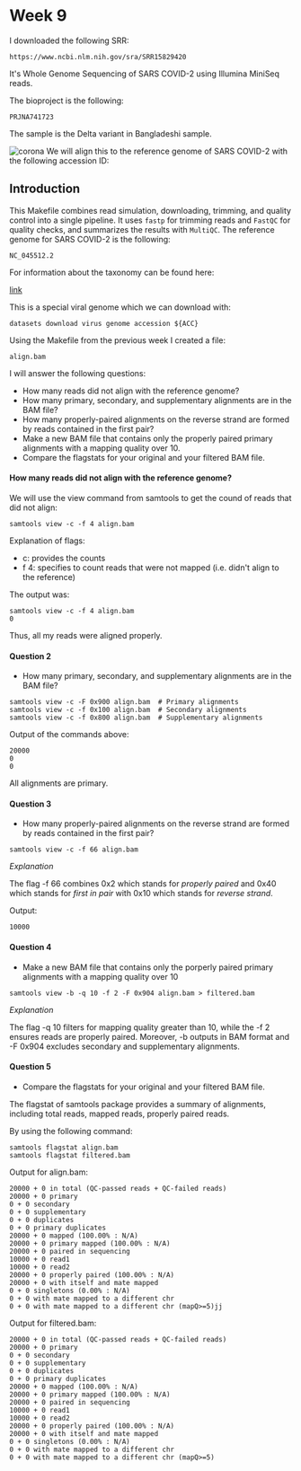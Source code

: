 # Week 9

I downloaded the following SRR:

```
https://www.ncbi.nlm.nih.gov/sra/SRR15829420
```

It's Whole Genome Sequencing of SARS COVID-2 using Illumina MiniSeq reads.

The bioproject is the following:
```
PRJNA741723
```

The sample is the Delta variant in Bangladeshi sample.

![corona](https://media.giphy.com/media/MCAFTO4btHOaiNRO1k/giphy.gif?cid=790b7611995r701whaqprrihc3d36dnvcti6v3e33jdsuujm&ep=v1_gifs_search&rid=giphy.gif&ct=g)
We will align this to the reference genome of SARS COVID-2 with the following accession ID:

## Introduction

This Makefile combines read simulation, downloading, trimming, and quality control into a single pipeline. It uses `fastp` for trimming reads and `FastQC` for quality checks, and summarizes the results with `MultiQC`.
The reference genome for SARS COVID-2 is the following:

```
NC_045512.2
```

For information about the taxonomy can be found here:

[link](https://www.ncbi.nlm.nih.gov/Taxonomy/Browser/wwwtax.cgi?id=2697049)

This is a special viral genome which we can download with:

```
datasets download virus genome accession ${ACC}
```

Using the Makefile from the previous week I created a file:

```
align.bam
```

I will answer the following questions:

- How many reads did not align with the reference genome? 
- How many primary, secondary, and supplementary alignments are in the BAM file?
- How many properly-paired alignments on the reverse strand are formed by reads
contained in the first pair?
- Make a new BAM file that contains only the properly paired primary alignments with 
a mapping quality over 10.
- Compare the flagstats for your original and your filtered BAM file.


#### How many reads did not align with the reference genome?

We will use the view command from samtools to get the cound of reads that did not align:

```
samtools view -c -f 4 align.bam
```

Explanation of flags:

- c: provides the counts
- f 4: specifies to count reads that were not mapped (i.e. didn't align to the reference)

The output was:

```
samtools view -c -f 4 align.bam
0
```

Thus, all my reads were aligned properly.

#### Question 2

- How many primary, secondary, and supplementary alignments are in the BAM file?

```
samtools view -c -F 0x900 align.bam  # Primary alignments
samtools view -c -f 0x100 align.bam  # Secondary alignments
samtools view -c -f 0x800 align.bam  # Supplementary alignments
```

Output of the commands above:
```
20000
0
0
```

All alignments are primary.

#### Question 3

- How many properly-paired alignments on the reverse strand are formed by reads contained in the first pair?

```
samtools view -c -f 66 align.bam
```

*Explanation*

The flag -f 66 combines 0x2 which stands for *properly paired* 
and 0x40 which stands for *first in pair* with 
0x10 which stands for *reverse strand*.

Output:
```
10000
```

#### Question 4

- Make a new BAM file that contains only the porperly paired primary alignments with a mapping quality over 10

```
samtools view -b -q 10 -f 2 -F 0x904 align.bam > filtered.bam
```

*Explanation*

The flag -q 10 filters for mapping quality greater than 10, while the 
-f 2 ensures reads are properly paired. Moreover, -b outputs in BAM format and
-F 0x904 excludes secondary and supplementary alignments.

#### Question 5

- Compare the flagstats for your original and your filtered BAM file.

The flagstat of samtools package provides a summary of alignments, 
including total reads, mapped reads, properly paired reads.

By using the following command:

```
samtools flagstat align.bam
samtools flagstat filtered.bam
```

Output for align.bam:
```
20000 + 0 in total (QC-passed reads + QC-failed reads)
20000 + 0 primary
0 + 0 secondary
0 + 0 supplementary
0 + 0 duplicates
0 + 0 primary duplicates
20000 + 0 mapped (100.00% : N/A)
20000 + 0 primary mapped (100.00% : N/A)
20000 + 0 paired in sequencing
10000 + 0 read1
10000 + 0 read2
20000 + 0 properly paired (100.00% : N/A)
20000 + 0 with itself and mate mapped
0 + 0 singletons (0.00% : N/A)
0 + 0 with mate mapped to a different chr
0 + 0 with mate mapped to a different chr (mapQ>=5)jj
```

Output for filtered.bam:
```
20000 + 0 in total (QC-passed reads + QC-failed reads)
20000 + 0 primary
0 + 0 secondary
0 + 0 supplementary
0 + 0 duplicates
0 + 0 primary duplicates
20000 + 0 mapped (100.00% : N/A)
20000 + 0 primary mapped (100.00% : N/A)
20000 + 0 paired in sequencing
10000 + 0 read1
10000 + 0 read2
20000 + 0 properly paired (100.00% : N/A)
20000 + 0 with itself and mate mapped
0 + 0 singletons (0.00% : N/A)
0 + 0 with mate mapped to a different chr
0 + 0 with mate mapped to a different chr (mapQ>=5)
```

